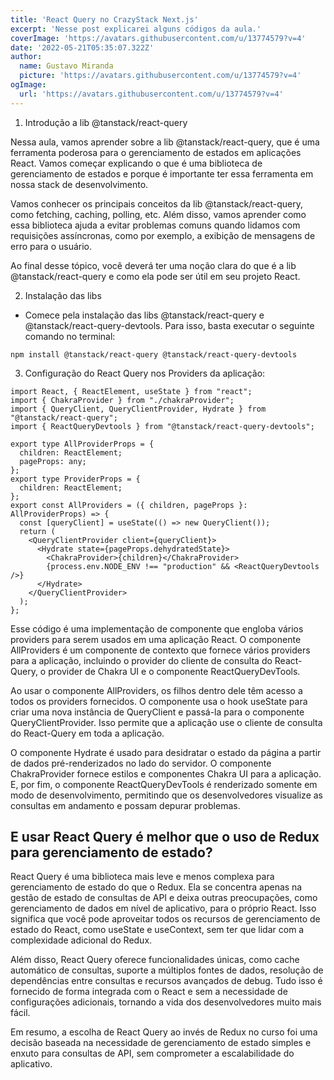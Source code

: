 ```yaml
---
title: 'React Query no CrazyStack Next.js'
excerpt: 'Nesse post explicarei alguns códigos da aula.'
coverImage: 'https://avatars.githubusercontent.com/u/13774579?v=4'
date: '2022-05-21T05:35:07.322Z'
author:
  name: Gustavo Miranda
  picture: 'https://avatars.githubusercontent.com/u/13774579?v=4'
ogImage:
  url: 'https://avatars.githubusercontent.com/u/13774579?v=4'
---
```

1.  Introdução a lib @tanstack/react-query

Nessa aula, vamos aprender sobre a lib @tanstack/react-query, que é uma ferramenta poderosa para o gerenciamento de estados em aplicações React. Vamos começar explicando o que é uma biblioteca de gerenciamento de estados e porque é importante ter essa ferramenta em nossa stack de desenvolvimento.

Vamos conhecer os principais conceitos da lib @tanstack/react-query, como fetching, caching, polling, etc. Além disso, vamos aprender como essa biblioteca ajuda a evitar problemas comuns quando lidamos com requisições assíncronas, como por exemplo, a exibição de mensagens de erro para o usuário.

Ao final desse tópico, você deverá ter uma noção clara do que é a lib @tanstack/react-query e como ela pode ser útil em seu projeto React.

2.  Instalação das libs

* Comece pela instalação das libs @tanstack/react-query e @tanstack/react-query-devtools. Para isso, basta executar o seguinte comando no terminal:
 
`npm install @tanstack/react-query @tanstack/react-query-devtools` 

3.  Configuração do React Query nos Providers da aplicação:
  
```tsx
import React, { ReactElement, useState } from "react";
import { ChakraProvider } from "./chakraProvider";
import { QueryClient, QueryClientProvider, Hydrate } from "@tanstack/react-query";
import { ReactQueryDevtools } from "@tanstack/react-query-devtools";

export type AllProviderProps = {
  children: ReactElement;
  pageProps: any;
};
export type ProviderProps = {
  children: ReactElement;
};
export const AllProviders = ({ children, pageProps }: AllProviderProps) => {
  const [queryClient] = useState(() => new QueryClient());
  return (
    <QueryClientProvider client={queryClient}>
      <Hydrate state={pageProps.dehydratedState}>
        <ChakraProvider>{children}</ChakraProvider>
        {process.env.NODE_ENV !== "production" && <ReactQueryDevtools />}
      </Hydrate>
    </QueryClientProvider>
  );
}; 
``` 
Esse código é uma implementação de componente que engloba vários providers para serem usados em uma aplicação React. O componente AllProviders é um componente de contexto que fornece vários providers para a aplicação, incluindo o provider do cliente de consulta do React-Query, o provider de Chakra UI e o componente ReactQueryDevTools.

Ao usar o componente AllProviders, os filhos dentro dele têm acesso a todos os providers fornecidos. O componente usa o hook useState para criar uma nova instância de QueryClient e passá-la para o componente QueryClientProvider. Isso permite que a aplicação use o cliente de consulta do React-Query em toda a aplicação.

O componente Hydrate é usado para desidratar o estado da página a partir de dados pré-renderizados no lado do servidor. O componente ChakraProvider fornece estilos e componentes Chakra UI para a aplicação. E, por fim, o componente ReactQueryDevTools é renderizado somente em modo de desenvolvimento, permitindo que os desenvolvedores visualize as consultas em andamento e possam depurar problemas.

## E usar React Query é melhor que o uso de Redux para gerenciamento de estado?
React Query é uma biblioteca mais leve e menos complexa para gerenciamento de estado do que o Redux. Ela se concentra apenas na gestão de estado de consultas de API e deixa outras preocupações, como gerenciamento de dados em nível de aplicativo, para o próprio React. Isso significa que você pode aproveitar todos os recursos de gerenciamento de estado do React, como useState e useContext, sem ter que lidar com a complexidade adicional do Redux.

Além disso, React Query oferece funcionalidades únicas, como cache automático de consultas, suporte a múltiplos fontes de dados, resolução de dependências entre consultas e recursos avançados de debug. Tudo isso é fornecido de forma integrada com o React e sem a necessidade de configurações adicionais, tornando a vida dos desenvolvedores muito mais fácil.

Em resumo, a escolha de React Query ao invés de Redux no curso foi uma decisão baseada na necessidade de gerenciamento de estado simples e enxuto para consultas de API, sem comprometer a escalabilidade do aplicativo.